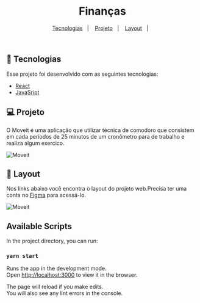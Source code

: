 <h1 align="center">
    Finanças
</h1>

<p align="center">
  <a href="#-tecnologias">Tecnologias</a>&nbsp;&nbsp;&nbsp;|&nbsp;&nbsp;&nbsp;
  <a href="#-projeto">Projeto</a>&nbsp;&nbsp;&nbsp;|&nbsp;&nbsp;&nbsp;
  <a href="#-layout">Layout</a>&nbsp;&nbsp;&nbsp;|&nbsp;&nbsp;&nbsp;
</p>


<br>


## 🚀 Tecnologias

Esse projeto foi desenvolvido com as seguintes tecnologias:

- [React](https://reactjs.org)
- [JavaSript](https://developer.mozilla.org/pt-BR/docs/Web/JavaScript)

## 💻 Projeto

O Moveit é uma aplicação que utilizar técnica de comodoro que consistem em cada períodos de 25 minutos de um cronômetro para de trabalho e realiza algum exercico.

<img alt="Moveit" src="public\home.png" />

## 🔖 Layout

Nos links abaixo você encontra o layout do projeto web.Precisa ter uma conta no [Figma](http://figma.com/) para acessá-lo.

<img alt="Moveit" src="public\home.png" />




## Available Scripts

In the project directory, you can run:

### `yarn start`

Runs the app in the development mode.<br />
Open [http://localhost:3000](http://localhost:3000) to view it in the browser.

The page will reload if you make edits.<br />
You will also see any lint errors in the console.


